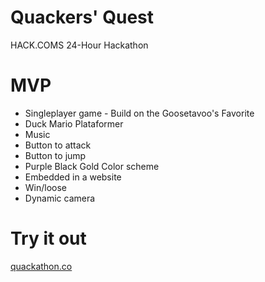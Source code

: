 # Quackers' Quest
HACK.COMS 24-Hour Hackathon
# MVP
<ul>
<li>Singleplayer game - Build on the Goosetavoo's Favorite</li>
<li>Duck Mario Plataformer</li>
<li>Music</li>
<li>Button to attack</li>
<li>Button to jump</li>
<li>Purple Black Gold Color scheme</li>
<li>Embedded in a website</li>
<li>Win/loose</li>
<li>Dynamic camera</li>
</ul>

# Try it out
<a href="https://quackathon.co">quackathon.co</a>
